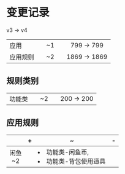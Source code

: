 # 变更记录

v3 -> v4

||||||
|-|:-:|:-:|:-:|:-:|
|应用||~1||799 -> 799|
|应用规则||~2||1869 -> 1869|

## 规则类别

||||||
|-|:-:|:-:|:-:|:-:|
|功能类||~2||200 -> 200|

## 应用规则

||+|~|-|
|:-:|-|-|-|
|闲鱼<br>~2||<li>功能类-闲鱼币,<li>功能类-背包使用道具||
